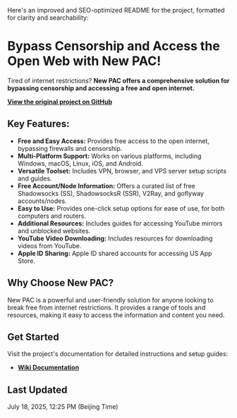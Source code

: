 Here's an improved and SEO-optimized README for the project, formatted for clarity and searchability:

# Bypass Censorship and Access the Open Web with New PAC!

Tired of internet restrictions? **New PAC offers a comprehensive solution for bypassing censorship and accessing a free and open internet.**

**[View the original project on GitHub](https://github.com/Alvin9999/new-pac)**

## Key Features:

*   **Free and Easy Access:** Provides free access to the open internet, bypassing firewalls and censorship.
*   **Multi-Platform Support:** Works on various platforms, including Windows, macOS, Linux, iOS, and Android.
*   **Versatile Toolset:** Includes VPN, browser, and VPS server setup scripts and guides.
*   **Free Account/Node Information:** Offers a curated list of free Shadowsocks (SS), ShadowsocksR (SSR), V2Ray, and goflyway accounts/nodes.
*   **Easy to Use:** Provides one-click setup options for ease of use, for both computers and routers.
*   **Additional Resources:** Includes guides for accessing YouTube mirrors and unblocked websites.
*   **YouTube Video Downloading:** Includes resources for downloading videos from YouTube.
*   **Apple ID Sharing:** Apple ID shared accounts for accessing US App Store.

## Why Choose New PAC?

New PAC is a powerful and user-friendly solution for anyone looking to break free from internet restrictions. It provides a range of tools and resources, making it easy to access the information and content you need.

## Get Started

Visit the project's documentation for detailed instructions and setup guides:

*   **[Wiki Documentation](https://github.com/Alvin9999/new-pac/wiki)**

## Last Updated

July 18, 2025, 12:25 PM (Beijing Time)
